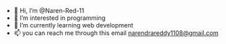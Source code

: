- 👋 Hi, I’m @Naren-Red-11
- 👀 I’m interested in programming
- 🌱 I’m currently learning web development
- 📫 you can reach me through this email narendrareddy1108@gmail.com

<!---
Naren-Red-11/Naren-Red-11 is a ✨ special ✨ repository because its `README.md` (this file) appears on your GitHub profile.
You can click the Preview link to take a look at your changes.
--->
